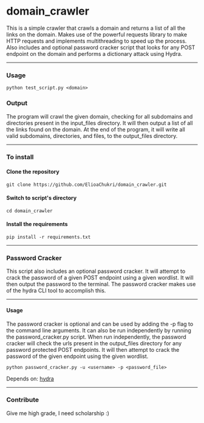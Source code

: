 # domain_crawler


This is a simple crawler that crawls a domain and returns a list of all the links on the domain.
Makes use of the powerful requests library to make HTTP requests and implements multithreading to speed up the process.
Also includes and optional password cracker script that looks for any POST endpoint on the domain and performs a dictionary
attack using Hydra. 

***

 ### Usage

```python test_script.py <domain>```

### Output

The program will crawl the given domain, checking for all subdomains and directories present in the input_files 
directory. It will then output a list of all the links found on the domain. At the end of the program, it will write all
valid subdomains, directories, and files, to the output_files directory.

***

### To install

#### Clone the repository

```git clone https://github.com/ElioaChukri/domain_crawler.git```

#### Switch to script's directory

```cd domain_crawler```

#### Install the requirements

```pip install -r requirements.txt```


***

### Password Cracker

This script also includes an optional password cracker. It will attempt to crack the password of a given POST endpoint using a given
wordlist. It will then output the password to the terminal. The password cracker makes use of the hydra CLI tool to accomplish this.


***

#### Usage

The password cracker is optional and can be used by adding the -p flag to the command line arguments.
It can also be run independently by running the password_cracker.py script.
When run independently, the password cracker will check the urls present in the output_files directory for any password protected
POST endpoints. It will then attempt to crack the password of the given endpoint using the given wordlist.

```python password_cracker.py -u <username> -p <password_file>```


Depends on: [hydra](https://github.com/vanhauser-thc/thc-hydra)


***

### Contribute

Give me high grade, I need scholarship :)

